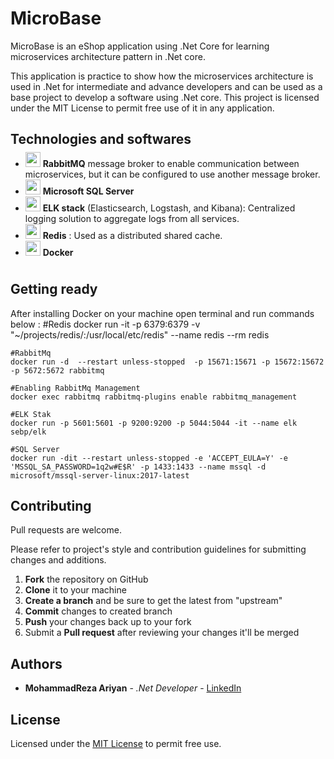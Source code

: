 # MicroBase

MicroBase is an eShop application using .Net Core for learning microservices architecture pattern in .Net core.

This application is practice to show how the microservices architecture is used in .Net for intermediate and advance developers and can be used as a base project to develop a software using .Net core.
This project is licensed under the MIT License to permit free use of it in any application.

## Technologies and softwares

* <img src="https://cdn.worldvectorlogo.com/logos/rabbitmq.svg" width="24" height="24" style="margin-top:-12px;" /> **RabbitMQ** message broker to enable communication between microservices, but it can be configured to use another message broker.
*  <img src="https://chocolatey.org/content/packageimages/sql-server-express.2019.20190106.svg" width="24" height="24"/> **Microsoft SQL Server**
*  <img src="https://cdn.freebiesupply.com/logos/large/2x/elastic-stack-logo-png-transparent.png" width="24" height="24" /> **ELK stack** (Elasticsearch, Logstash, and Kibana): Centralized logging solution to aggregate logs from all services.
*  <img src="https://cdn.worldvectorlogo.com/logos/redis.svg" width="24" height="24" /> **Redis** : Used as a distributed shared cache.
*  <img src="https://www.docker.com/sites/default/files/d8/styles/role_icon/public/2019-07/horizontal-logo-monochromatic-white.png?itok=SBlK2TGU"  height="24" style="margin-bottom:12px"/> **Docker**

## Getting ready
After installing Docker on your machine open terminal and run commands below :
    #Redis
    docker run -it  -p 6379:6379 -v "~/projects/redis/:/usr/local/etc/redis" --name redis --rm redis
    
    #RabbitMq
    docker run -d  --restart unless-stopped  -p 15671:15671 -p 15672:15672 -p 5672:5672 rabbitmq
    
    #Enabling RabbitMq Management
    docker exec rabbitmq rabbitmq-plugins enable rabbitmq_management
    
    #ELK Stak
    docker run -p 5601:5601 -p 9200:9200 -p 5044:5044 -it --name elk sebp/elk
    
    #SQL Server
    docker run -dit --restart unless-stopped -e 'ACCEPT_EULA=Y' -e 'MSSQL_SA_PASSWORD=1q2w#E$R' -p 1433:1433 --name mssql -d microsoft/mssql-server-linux:2017-latest


## Contributing
Pull requests are welcome.

Please refer to project's style and contribution guidelines for submitting changes and additions.

 1. **Fork** the repository on GitHub
 2. **Clone** it to your machine
 3. **Create a branch** and be sure to get the latest from "upstream"
 4. **Commit** changes to created branch
 5. **Push** your changes back up to your fork
 6. Submit a **Pull request** after reviewing your changes it'll be merged


## Authors

* **MohammadReza Ariyan** - *.Net Developer* - [LinkedIn](https://www.linkedin.com/in/mohammadreza-ariyan-5b7a28b5/)

## License
Licensed under the [MIT License](https://choosealicense.com/licenses/mit/) to permit free use.